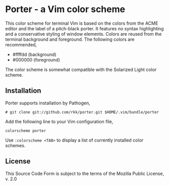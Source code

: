 # Porter - a Vim color scheme

This color scheme for terminal Vim is based on the colors from
the ACME editor and the label of a pitch-black porter.
It features no syntax highlighting and a conservative styling
of window elements. Colors are reused from the terminal
background and foreground.
The following colors are recommended,

   - #ffffdd (background)
   - #000000 (foreground)

The color scheme is somewhat compatible with the Solarized Light
color scheme.

## Installation
Porter supports installation by Pathogen,

    # git clone git://github.com/rkk/porter.git $HOME/.vim/bundle/porter

Add the following line to your Vim configuration file,

    colorscheme porter

Use `:colorscheme <TAB>` to display a list of currently installed
color schemes.


## License
This Source Code Form is subject to the terms of the Mozilla Public
License, v. 2.0
